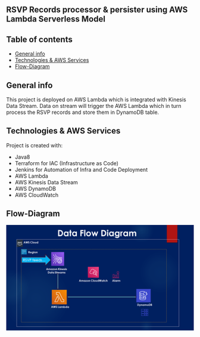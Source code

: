 ## RSVP Records processor & persister using AWS Lambda Serverless Model

## Table of contents
* [General info](#general-info)
* [Technologies & AWS Services](#technologies)
* [Flow-Diagram](#flow-diagram)


## General info
This project is deployed on AWS Lambda which is integrated with Kinesis Data Stream.
Data on stream will trigger the AWS Lambda which in turn process the RSVP records and store
them in DynamoDB table.


## Technologies & AWS Services
Project is created with:
* Java8
* Terraform for IAC (Infrastructure as Code)
* Jenkins for Automation of Infra and Code Deployment
* AWS Lambda
* AWS Kinesis Data Stream
* AWS DynamoDB 
* AWS CloudWatch

## Flow-Diagram
![Data Flow Diagram for RSVP Feeds](./images/flow-diagram.png)